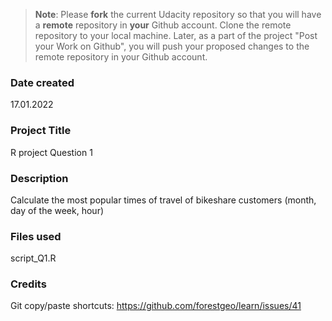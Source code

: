 >**Note**: Please **fork** the current Udacity repository so that you will have a **remote** repository in **your** Github account. Clone the remote repository to your local machine. Later, as a part of the project "Post your Work on Github", you will push your proposed changes to the remote repository in your Github account.

### Date created
17.01.2022

### Project Title
R project Question 1

### Description
Calculate the most popular times of travel of bikeshare customers (month, day of the week, hour)

### Files used
script_Q1.R

### Credits
Git copy/paste shortcuts:
https://github.com/forestgeo/learn/issues/41
